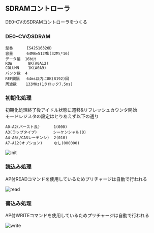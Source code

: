 ## SDRAMコントローラ

DE0-CVのSDRAMコントローラをつくる

### DE0-CVのSDRAM

```
型番      IS42S16320D
容量      64MB=512Mb(32M\*16)
データ幅  16bit
ROW       8K(A0A12)
COLUMN    1K(A0A9)
バンク数  4
REF間隔   64ms以内に8K(8192)回
周波数    133MHz(1クロック7.5ns)
```

### 初期化処理

初期化処理終了後アイドル状態に遷移&リフレッシュカウンタ開始  
モードレジスタの設定はとりあえず以下の通り  

```
A0-A2(バースト長)      1(000)
A3(ラップタイプ)       シーケンシャル(0)
A4-A6(/CASレーテンシ)  2(010)
A7-A12(オプション)     なし(000000)
```

![init](https://github.com/Maro1306/sdram_ctr/blob/master/initialize.png?raw=true)

### 読込み処理

AP付READコマンドを使用しているためプリチャージは自動で行われる

![read](https://github.com/Maro1306/sdram_ctr/blob/master/read.png?raw=true)

### 書込み処理

AP付WRITEコマンドを使用しているためプリチャージは自動で行われる

![write](https://github.com/Maro1306/sdram_ctr/blob/master/write.png?raw=true)

